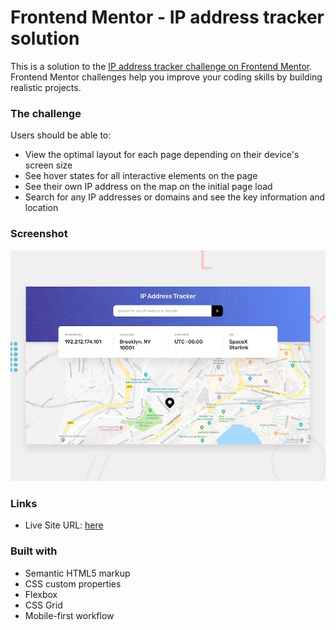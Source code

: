 # Frontend Mentor - IP address tracker solution

This is a solution to the [IP address tracker challenge on Frontend Mentor](https://www.frontendmentor.io/challenges/ip-address-tracker-I8-0yYAH0). Frontend Mentor challenges help you improve your coding skills by building realistic projects.

### The challenge

Users should be able to:

-   View the optimal layout for each page depending on their device's screen size
-   See hover states for all interactive elements on the page
-   See their own IP address on the map on the initial page load
-   Search for any IP addresses or domains and see the key information and location

### Screenshot

![](./design/desktop-preview.jpg)

### Links

-   Live Site URL: [here](https://happy-mcclintock-5575f4.netlify.app/)

### Built with

-   Semantic HTML5 markup
-   CSS custom properties
-   Flexbox
-   CSS Grid
-   Mobile-first workflow

